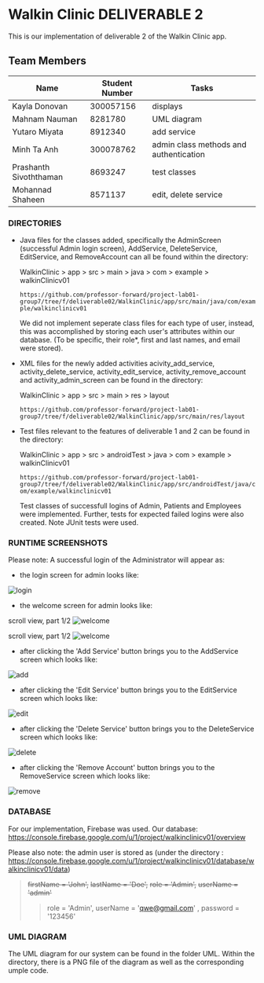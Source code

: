 # Walkin Clinic DELIVERABLE 2

This is our implementation of deliverable 2 of the Walkin Clinic app.

## Team Members
| Name | Student Number | Tasks | 
| --- | --- | --- |
| Kayla Donovan | 300057156 | displays |
| Mahnam Nauman | 8281780 | UML diagram | 
| Yutaro Miyata | 8912340 | add service |
| Minh Ta Anh | 300078762 | admin class methods and authentication |
| Prashanth Sivoththaman | 8693247 | test classes |
| Mohannad Shaheen | 8571137 | edit, delete service |

### DIRECTORIES
- Java files for the classes added, specifically the AdminScreen (successful Admin login screen), AddService, DeleteService, EditService, and RemoveAccount
can all be found within the directory:
	
    WalkinClinic > app > src > main > java > com > example > walkinClinicv01

    ```https://github.com/professor-forward/project-lab01-group7/tree/f/deliverable02/WalkinClinic/app/src/main/java/com/example/walkinclinicv01```

    We did not implement seperate class files for each type of user, instead, this was accomplished by storing each user's attributes 
    within our database.
    (To be specific, their role*, first and last names, and email were stored). 

- XML files for the newly added activities acivity_add_service, activity_delete_service, activity_edit_service, activity_remove_account and activity_admin_screen can be found in the directory:
	
    WalkinClinic > app > src > main > res > layout

    ```https://github.com/professor-forward/project-lab01-group7/tree/f/deliverable02/WalkinClinic/app/src/main/res/layout```

- Test files relevant to the features of deliverable 1 and 2 can be found in the directory: 
	
    WalkinClinic > app > src > androidTest > java > com > example > walkinClinicv01

    ```https://github.com/professor-forward/project-lab01-group7/tree/f/deliverable02/WalkinClinic/app/src/androidTest/java/com/example/walkinclinicv01 ```

	Test classes of successfull logins of Admin, Patients and Employees were implemented. Further, tests for expected failed logins were also created. 
	Note JUnit tests were used. 

### RUNTIME SCREENSHOTS
Please note:
A successful login of the Administrator will appear as: 

- the login screen for admin looks like:

![login](https://github.com/professor-forward/project-lab01-group7/blob/f/deliverable02/screenshots/adminLogin.png)

- the welcome screen for admin looks like:

scroll view, part 1/2
![welcome](https://github.com/professor-forward/project-lab01-group7/blob/f/deliverable02/screenshots/scrollViewAdminScreen1.png)

scroll view, part 1/2
![welcome](https://github.com/professor-forward/project-lab01-group7/blob/f/deliverable02/screenshots/scrollViewAdminScreen2.png)

- after clicking the 'Add Service' button brings you to the AddService screen which looks like:

![add](https://github.com/professor-forward/project-lab01-group7/blob/f/deliverable02/screenshots/addServiceScreen.png)

- after clicking the 'Edit Service' button brings you to the EditService screen which looks like:

![edit](https://github.com/professor-forward/project-lab01-group7/blob/f/deliverable02/screenshots/editServiceScreen.png)

- after clicking the 'Delete Service' button brings you to the DeleteService screen which looks like:

![delete](https://github.com/professor-forward/project-lab01-group7/blob/f/deliverable02/screenshots/deleteServiceScreen.png)

- after clicking the 'Remove Account' button brings you to the RemoveService screen which looks like:

![remove](https://github.com/professor-forward/project-lab01-group7/blob/f/deliverable02/screenshots/removeUserScreen.png)


### DATABASE
For our implementation, Firebase was used.
Our database: https://console.firebase.google.com/u/1/project/walkinclinicv01/overview

Please also note: the admin user is stored as 
(under the directory : https://console.firebase.google.com/u/1/project/walkinclinicv01/database/walkinclinicv01/data)
> ~~firstName = 'John',~~
> ~~lastName = 'Doe',~~
> ~~role = 'Admin',~~
> ~~userName = 'admin'~~
>>role = 'Admin',
> userName = 'qwe@gmail.com' ,
> password = '123456'

### UML DIAGRAM
The UML diagram for our system can be found in the folder UML. Within the directory, there is a PNG file of the diagram as well as the corresponding umple code.
